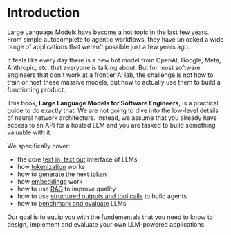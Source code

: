 # Introduction

Large Language Models have become a hot topic in the last few years.
From simple autocomplete to agentic workflows, they have unlocked a wide range of applications that weren't possible just a few years ago.

It feels like every day there is a new hot model from OpenAI, Google, Meta, Anthropic, etc. that everyone is talking about.
But for most software engineers that don't work at a frontier AI lab, the challenge is not how to train or host these massive models, but how to actually use them to build a functioning product.

This book, **Large Language Models for Software Engineers**, is a practical guide to do exactly that.
We are not going to dive into the low-level details of neural network architecture.
Instead, we assume that you already have access to an API for a hosted LLM and you are tasked to build something valuable with it.

We specifically cover:

- the core [text in, text out](./01-text-in-text-out.md) interface of LLMs
- how [tokenization](./02-tokenization.md) works
- how to [generate the next token](./03-generating-the-next-token.md)
- how [embeddings](./04-embeddings.md) work
- how to use [RAG](./05-retrieval-augmented-generation.md) to improve quality
- how to use [structured outputs and tool calls](./06-structured-output-tools-and-agents.md) to build agents
- how to [benchmark and evaluate](./07-benchmarking-and-evaluation.md) LLMs

Our goal is to equip you with the fundementals that you need to know to design, implement and evaluate your own LLM-powered applications.
